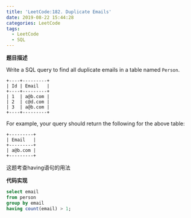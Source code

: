```yaml
---
title: 'LeetCode:182. Duplicate Emails'
date: 2019-08-22 15:44:28
categories: LeetCode
tags:
  - LeetCode
  - SQL
---
```


**题目描述**

Write a SQL query to find all duplicate emails in a table named `Person`.

```
+----+---------+
| Id | Email   |
+----+---------+
| 1  | a@b.com |
| 2  | c@d.com |
| 3  | a@b.com |
+----+---------+
```

For example, your query should return the following for the above table:

```
+---------+
| Email   |
+---------+
| a@b.com |
+---------+
```

<!--more-->

这题考查having语句的用法

**代码实现**

```sql
select email 
from person 
group by email
having count(email) > 1;
```

